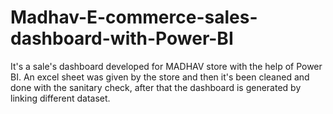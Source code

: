 # Madhav-E-commerce-sales-dashboard-with-Power-BI
It's a sale's dashboard developed for MADHAV store with the help of Power BI. An excel sheet was given by the store and then it's been cleaned and done with the sanitary check, after that the dashboard is generated by linking different dataset.
